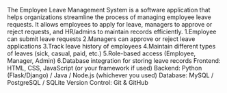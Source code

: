 The Employee Leave Management System is a software application that helps organizations streamline the process of managing employee leave requests. It allows employees to apply for leave, managers to approve or reject requests, and HR/admins to maintain records efficiently.
1.Employee can submit leave requests
2.Managers can approve or reject leave applications
3.Track leave history of employees
4.Maintain different types of leaves (sick, casual, paid, etc.)
5.Role-based access (Employee, Manager, Admin)
6.Database integration for storing leave records
Frontend: HTML, CSS, JavaScript (or your framework if used)
Backend: Python (Flask/Django) / Java / Node.js (whichever you used)
Database: MySQL / PostgreSQL / SQLite
Version Control: Git & GitHub
